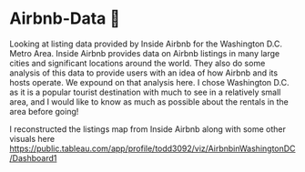 # Airbnb-Data 🏡

Looking at listing data provided by Inside Airbnb for the Washington D.C. Metro Area. Inside Airbnb provides data on Airbnb listings in many large cities and significant 
locations around the world. They also do some analysis of this data to provide users with an idea of how Airbnb and its hosts operate. We expound on that analysis here. I 
chose Washington D.C. as it is a popular tourist destination with much to see in a relatively small area, and I would like to know as much as possible about the rentals in 
the area before going!

I reconstructed the listings map from Inside Airbnb along with some other visuals here https://public.tableau.com/app/profile/todd3092/viz/AirbnbinWashingtonDC/Dashboard1
